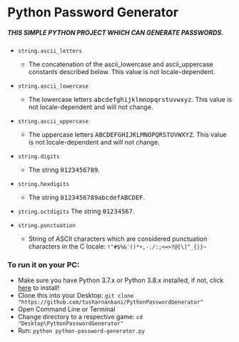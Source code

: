 # Python Password Generator
##### THIS SIMPLE PYTHON PROJECT WHICH CAN GENERATE PASSWORDS.

* `string.ascii_letters`
	- The concatenation of the ascii_lowercase and ascii_uppercase constants described below. This value is not locale-dependent.

* `string.ascii_lowercase`
	- The lowercase letters <kbd>abcdefghijklmnopqrstuvwxyz</kbd>. This value is not locale-dependent and will not change.

* `string.ascii_uppercase`
	- The uppercase letters <kbd>ABCDEFGHIJKLMNOPQRSTUVWXYZ</kbd>. This value is not locale-dependent and will not change.

* `string.digits`
	- The string <kbd>0123456789</kbd>.

* `string.hexdigits`
	- The string <kbd>0123456789abcdefABCDEF</kbd>.

* `string.octdigits`
The string <kbd>01234567</kbd>.

* `string.punctuation`
	- String of ASCII characters which are considered punctuation characters in the C locale: `!"#$%&'()*+,-./:;<=>?@[\]^_{|}~`

### To run it on your PC:
* Make sure you have Python 3.7.x or Python 3.8.x installed, if not, click [here](https://www.python.org/downloads/) to install! 
* Clone this into your Desktop: `git clone "https://github.com/tusharnankani/PythonPasswordGenerator"`
* Open Command Line or Terminal 
* Change directory to a respective game: `cd "Desktop\PythonPasswordGenerator"`
* Run: `python python-password-generator.py`

